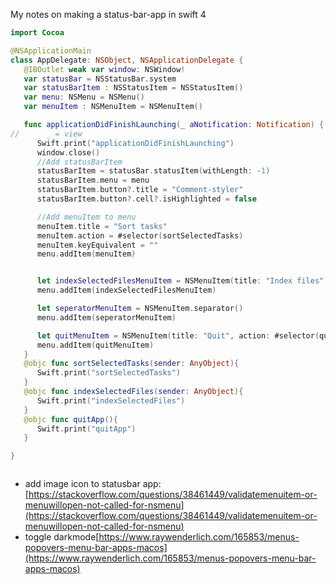 My notes on making a status-bar-app <!--more--> in swift 4

```swift
import Cocoa

@NSApplicationMain
class AppDelegate: NSObject, NSApplicationDelegate {
   @IBOutlet weak var window: NSWindow!
   var statusBar = NSStatusBar.system
   var statusBarItem : NSStatusItem = NSStatusItem()
   var menu: NSMenu = NSMenu()
   var menuItem : NSMenuItem = NSMenuItem()

   func applicationDidFinishLaunching(_ aNotification: Notification) {
//      _ = view
      Swift.print("applicationDidFinishLaunching")
      window.close()
      //Add statusBarItem
      statusBarItem = statusBar.statusItem(withLength: -1)
      statusBarItem.menu = menu
      statusBarItem.button?.title = "Comment-styler"
      statusBarItem.button?.cell?.isHighlighted = false

      //Add menuItem to menu
      menuItem.title = "Sort tasks"
      menuItem.action = #selector(sortSelectedTasks)
      menuItem.keyEquivalent = ""
      menu.addItem(menuItem)


      let indexSelectedFilesMenuItem = NSMenuItem(title: "Index files", action: #selector(indexSelectedFiles), keyEquivalent: "")
      menu.addItem(indexSelectedFilesMenuItem)

      let seperatorMenuItem = NSMenuItem.separator()
      menu.addItem(seperatorMenuItem)

      let quitMenuItem = NSMenuItem(title: "Quit", action: #selector(quitApp), keyEquivalent: "")
      menu.addItem(quitMenuItem)
   }
   @objc func sortSelectedTasks(sender: AnyObject){
      Swift.print("sortSelectedTasks")
   }
   @objc func indexSelectedFiles(sender: AnyObject){
      Swift.print("indexSelectedFiles")
   }
   @objc func quitApp(){
      Swift.print("quitApp")
   }

}



```

- add image icon to statusbar app: [https://stackoverflow.com/questions/38461449/validatemenuitem-or-menuwillopen-not-called-for-nsmenu](https://stackoverflow.com/questions/38461449/validatemenuitem-or-menuwillopen-not-called-for-nsmenu)
- toggle darkmode[https://www.raywenderlich.com/165853/menus-popovers-menu-bar-apps-macos](https://www.raywenderlich.com/165853/menus-popovers-menu-bar-apps-macos)
